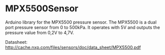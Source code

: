 # MPX5500Sensor
Arduino library for the MPX5500 pressure sensor.
The MPX5500 is a dual port pressure sensor from 0 to 500kPa. It operates with 5V and outputs the pressure value from 0,2V to 4,7V.

Datasheet: http://cache.nxp.com/files/sensors/doc/data_sheet/MPX5500.pdf

